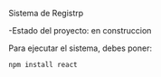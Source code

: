<hi> Sistema de Registrp</h1>

-Estado del proyecto: en construccion

Para ejecutar el sistema, debes poner:

```npm install react```
